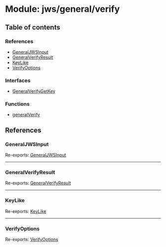 # Module: jws/general/verify

## Table of contents

### References

- [GeneralJWSInput](jws_general_verify.md#generaljwsinput)
- [GeneralVerifyResult](jws_general_verify.md#generalverifyresult)
- [KeyLike](jws_general_verify.md#keylike)
- [VerifyOptions](jws_general_verify.md#verifyoptions)

### Interfaces

- [GeneralVerifyGetKey](../interfaces/jws_general_verify.GeneralVerifyGetKey.md)

### Functions

- [generalVerify](../functions/jws_general_verify.generalVerify.md)

## References

### GeneralJWSInput

Re-exports: [GeneralJWSInput](../interfaces/types.GeneralJWSInput.md)

___

### GeneralVerifyResult

Re-exports: [GeneralVerifyResult](../interfaces/types.GeneralVerifyResult.md)

___

### KeyLike

Re-exports: [KeyLike](../types/types.KeyLike.md)

___

### VerifyOptions

Re-exports: [VerifyOptions](../interfaces/types.VerifyOptions.md)
